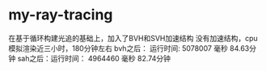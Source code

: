 # my-ray-tracing
在基于循环构建光追的基础上，加入了BVH和SVH加速结构
  没有加速结构，cpu模拟渲染近三小时，180分钟左右
  bvh之后： 运行时间: 5078007 毫秒   84.63分钟
  sah之后：运行时间： 4964460 毫秒   82.74分钟

